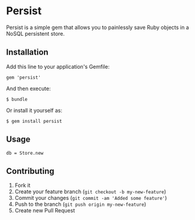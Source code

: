 # Persist

Persist is a simple gem that allows you to painlessly save Ruby objects in a NoSQL persistent store.

## Installation

Add this line to your application's Gemfile:

    gem 'persist'

And then execute:

    $ bundle

Or install it yourself as:

    $ gem install persist

## Usage

```db = Store.new```

## Contributing

1. Fork it
2. Create your feature branch (`git checkout -b my-new-feature`)
3. Commit your changes (`git commit -am 'Added some feature'`)
4. Push to the branch (`git push origin my-new-feature`)
5. Create new Pull Request
